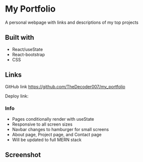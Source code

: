 # My Portfolio
A personal webpage with links and descriptions of my top projects

## Built with
* React/useState
* React-bootstrap
* CSS


## Links
GitHub link https://github.com/TheDecoder007/my_portfolio

Deploy link:

### Info
* Pages conditionally render with useState
* Responsive to all screen sizes
* Navbar changes to hamburger for small screens
* About page, Project page, and Contact page
* Will be updated to full MERN stack 

## Screenshot
